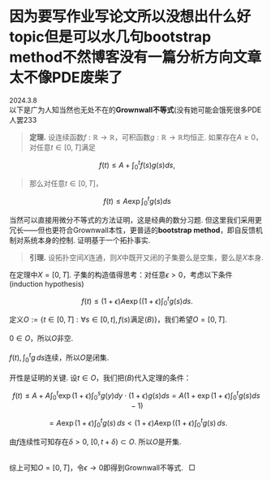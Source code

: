<style>
.bjimg{
  position: fixed;
  top: 0;
  left: 0;
  width:100%;
height:100%;
min-width: 1000px;
z-index:-10;
zoom: 1;
  background-image: url();
  background-repeat: no-repeat;
  background-size: contain;
  background-position: center 0;
  opacity: 0.3;
  }
</style>
<head>    
<script src="https://cdn.mathjax.org/mathjax/latest/MathJax.js?config=TeX-AMS-MML_HTMLorMML" type="text/javascript"></script>
<script type="text/x-mathjax-config">
MathJax.Hub.Config({
        tex2jax: {
        skipTags: ['script', 'noscript', 'style', 'textarea', 'pre'],
        inlineMath: [['$','$']]
        }
});
</script>
</head>
<div class="bjimg"></div>

# 因为要写作业写论文所以没想出什么好topic但是可以水几句bootstrap method不然博客没有一篇分析方向文章太不像PDE废柴了

<font size="2">2024.3.8</font> <br/>
以下是广为人知当然也无处不在的**Grownwall不等式**(没有她可能会饿死很多PDE人罢233

> **定理.** 设连续函数$f:\mathbb{R}\to\mathbb{R}$，可积函数$g:\mathbb{R}\to\mathbb{R}$均恒正. 如果存在$A\geq 0$，对任意$t\in[0,T]$满足
>
$$
f(t)\leq A+\int_{0}^tf(s)g(s)ds,
$$
>
> 那么对任意$t\in[0,T]$，
>
$$
f(t)\leq A\exp{\int_0^t g(s)ds}
$$

当然可以直接用微分不等式的方法证明，这是经典的数分习题. 但这里我们采用更冗长——但也更符合Grownwall本性，更普适的**bootstrap method**，即自反馈机制对系统本身的控制. 证明基于一个拓扑事实.

> **引理.** 设拓扑空间$X$连通，则$X$中既开又闭的子集要么是空集，要么是$X$本身.

在定理中$X=[0,T]$. 子集的构造值得思考：对任意$\epsilon>0$，考虑以下条件(induction hypothesis)

$$
f(t)\leq (1+\epsilon)A\exp{((1+\epsilon)\int_0^tg(s)ds}.\tag{B}
$$

定义$O:=\{t\in[0,T]: \forall s\in[0,t], f(s)$满足$(B)\}$，我们希望$O=[0,T]$.<br/><br/>
$0\in O$，所以$O$非空.<br/><br/>
$f(t),\int_0^tg\,ds$连续，所以$O$是闭集.<br/><br/>
开性是证明的关键. 设$t\in O$，我们把$(B)$代入定理的条件：

$$
f(t)\leq A+A\int_{0}^t\exp{(1+\epsilon)\int_0^sg(y)dy}\cdot (1+\epsilon)g(s)ds=A(1+\exp{(1+\epsilon)\int_0^t g(s)ds}-1)
$$

$$
=A\exp{(1+\epsilon)\int_0^t g(s)\,ds}<(1+\epsilon)A\exp{((1+\epsilon)\int_0^tg(s)\,ds}.
$$

由$f$连续性可知存在$\delta>0$, $[0,t+\delta)\subset O$. 所以$O$是开集.<br/><br/>

综上可知$O=[0,T]$，令$\epsilon\to 0$即得到Grownwall不等式. &ensp;$\Box$
